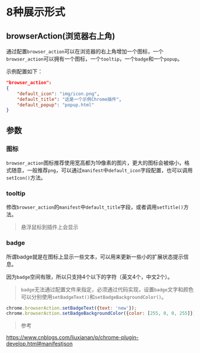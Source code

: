 # 8种展示形式

## browserAction(浏览器右上角)

通过配置`browser_action`可以在浏览器的右上角增加一个图标，一个`browser_action`可以拥有一个图标，一个`tooltip`，一个`badge`和一个`popup`。

示例配置如下：

```json
"browser_action":
{
	"default_icon": "img/icon.png",
	"default_title": "这是一个示例Chrome插件",
	"default_popup": "popup.html"
}
```

## 参数

###  图标

`browser_action`图标推荐使用宽高都为19像素的图片，更大的图标会被缩小，格式随意，一般推荐`png`，可以通过`manifest`中`default_icon`字段配置，也可以调用`setIcon()`方法。

### tooltip

修改`browser_action`的`manifest`中`default_title`字段，或者调用`setTitle()`方法。

> 悬浮鼠标到插件上会显示

###  badge

所谓badge就是在图标上显示一些文本，可以用来更新一些小的扩展状态提示信息。

因为`badge`空间有限，所以只支持4个以下的字符（英文4个，中文2个）。

> `badge`无法通过配置文件来指定，必须通过代码实现，设置`badge`文字和颜色可以分别使用`setBadgeText()`和`setBadgeBackgroundColor()`。

```js
chrome.browserAction.setBadgeText({text: 'new'});
chrome.browserAction.setBadgeBackgroundColor({color: [255, 0, 0, 255]});
```

> 参考

<https://www.cnblogs.com/liuxianan/p/chrome-plugin-develop.html#manifestjson>